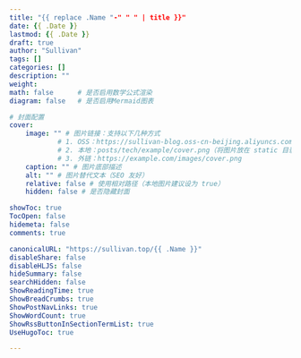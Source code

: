 ```yaml
---
title: "{{ replace .Name "-" " " | title }}"
date: {{ .Date }}
lastmod: {{ .Date }}
draft: true
author: "Sullivan"
tags: []
categories: []
description: ""
weight:
math: false      # 是否启用数学公式渲染
diagram: false   # 是否启用Mermaid图表

# 封面配置
cover:
    image: "" # 图片链接：支持以下几种方式
            # 1. OSS：https://sullivan-blog.oss-cn-beijing.aliyuncs.com/posts/tech/example/cover.png
            # 2. 本地：posts/tech/example/cover.png（将图片放在 static 目录下）
            # 3. 外链：https://example.com/images/cover.png
    caption: "" # 图片底部描述
    alt: "" # 图片替代文本（SEO 友好）
    relative: false # 使用相对路径（本地图片建议设为 true）
    hidden: false # 是否隐藏封面

showToc: true
TocOpen: false
hidemeta: false
comments: true

canonicalURL: "https://sullivan.top/{{ .Name }}"
disableShare: false
disableHLJS: false
hideSummary: false
searchHidden: false
ShowReadingTime: true
ShowBreadCrumbs: true
ShowPostNavLinks: true
ShowWordCount: true
ShowRssButtonInSectionTermList: true
UseHugoToc: true

---
```

